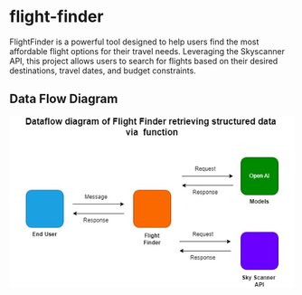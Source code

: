 # flight-finder
FlightFinder is a powerful tool designed to help users find the most affordable flight options for their travel needs. Leveraging the Skyscanner API, this project allows users to search for flights based on their desired destinations, travel dates, and budget constraints. 


## Data Flow Diagram
![Data Flow Diagram](/images/flight-finder-Page-1.jpg)
